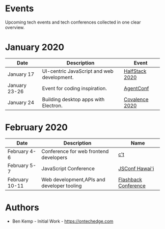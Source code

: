 # Events
Upcoming tech events and tech conferences collected in one clear overview.

# January 2020

| Date          | Description                                | Event                    |
| ------------- | ------------------------------------------ | ------------------------ | 
| January 17    | UI-centric JavaScript and web development. | [HalfStack 2020](https://halfstackconf.com) |
| January 23-26 | Event for coding inspiration.              | [AgentConf](https://agent.sh/) |       
| January 24    | Building desktop apps with Electron.       | [Covalence 2020](http://www.covalenceconf.com/) |

# February 2020

| Date          | Description                                | Name                     | 
| ------------- | ------------------------------------------ | ------------------------ | 
| February 4-6  | Conference for web frontend developers     | [c't <webdev>](https://ctwebdev.de/) |
| February 5-7  | JavaScript Conference                      | [JSConf Hawai'i](https://www.jsconfhi.com/) |
| February 10-11| Web development,APIs and developer tooling | [Flashback Conference](https://cfe.dev/events/flashback-conference-2020/) |

# Authors
- Ben Kemp - Initial Work - https://ontechedge.com
